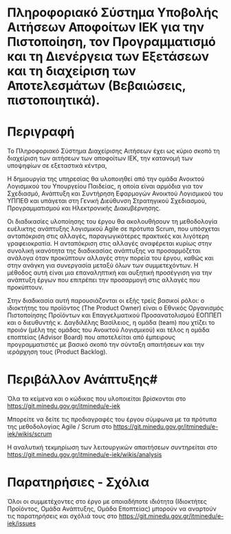 # Πληροφοριακό Σύστημα Υποβολής Αιτήσεων Αποφοίτων ΙΕΚ για την Πιστοποίηση, τον Προγραμματισμό και τη Διενέργεια των Εξετάσεων και τη διαχείριση των Αποτελεσμάτων (Βεβαιώσεις, πιστοποιητικά).  #

# Περιγραφή #

Το Πληροφοριακό Σύστημα Διαχείρισης Αιτήσεων έχει ως κύριο σκοπό τη διαχείριση των αιτήσεων των αποφοίτων ΙΕΚ, την κατανομή των υποψηφίων σε εξεταστικά κέντρα, 

Η δημιουργία της υπηρεσίας θα υλοποιηθεί από την ομάδα Ανοικτού Λογισμικού του Υπουργείου Παιδείας, η οποία είναι αρμόδια για τον Σχεδιασμό, Ανάπτυξη και Συντήρηση Εφαρμογών Ανοικτού Λογισμικού του ΥΠΠΕΘ και υπάγεται στη Γενική Διεύθυνση Στρατηγικού Σχεδιασμού, Προγραμματισμού και Ηλεκτρονικής Διακυβέρνησης. 

Οι διαδικασίες υλοποίησης του έργου θα ακολουθήσουν τη μεθοδολογία ευέλικτης ανάπτυξης λογισμικού Agile σε πρότυπα Scrum, που υπόσχεται ανταπόκριση στις αλλαγές, παραγωγικότερες πρακτικές και λιγότερη γραφειοκρατία. Η ανταπόκριση στις αλλαγές αναφέρεται κυρίως στην συνολική ικανότητα της διαδικασίας ανάπτυξης να προσαρμόζεται ανάλογα όταν προκύπτουν αλλαγές στην πορεία του έργου, καθώς και στην ανάγκη για συνεργασία μεταξύ όλων των συμμετεχόντων.  Η μέθοδος αυτή είναι μια επαναληπτική και αυξητική προσέγγιση για την ανάπτυξη έργων που επιτρέπει την προσαρμογή στις αλλαγές που προκύπτουν. 

Στην διαδικασία αυτή παρουσιάζονται οι εξής τρείς βασικοί ρόλοι:  ο ιδιοκτήτης του προϊόντος (The Product Owner) είναι ο Εθνικός Οργανισμός Πιστοποίησης Προϊόντων και Επαγγελματικού Προσανατολισμού ΕΟΠΠΕΠ και ο διευθυντής κ. Δαγδιλέλης Βασίλειος, η ομάδα (team) που χτίζει το προιόν (μέλη της ομάδας του Ανοικτού Λογισμικού) και τέλος η ομάδα εποπτείας (Advisor Board) που αποτελείται από έμπειρους προγραμματιστές με βασικό σκοπό την σύνταξη απαιτήσεων και την ιεράρχηση τους (Product Backlog). 

# Περιβάλλον Ανάπτυξης#

Όλα τα κείμενα και ο κώδικας που υλοποιείται  βρίσκονται στο https://git.minedu.gov.gr/itminedu/e-iek

Μπορείτε να δείτε τις προδιαγραφές του έργου σύμφωνα με τα πρότυπα της μεθοδολογίας Agile / Scrum  στο https://git.minedu.gov.gr/itminedu/e-iek/wikis/scrum

Η αναλυτική τεκμηρίωση των λειτουργικών απαιτήσεων συντηρείται στο https://git.minedu.gov.gr/itminedu/e-iek/wikis/analysis 

# Παρατηρήσιες - Σχόλια #

Όλοι οι συμμετέχοντες στο έργο με οποιαδήποτε ιδιότητα (Ιδιοκτήτες Προϊόντος,  Ομάδα Ανάπτυξης, Ομάδα Εποπτείας) μπορούν να αναρτούν τις παρατηρήσεις και σχόλιά τους στο https://git.minedu.gov.gr/itminedu/e-iek/issues

